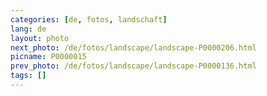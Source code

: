 ```yaml
---
categories: [de, fotos, landschaft]
lang: de
layout: photo
next_photo: /de/fotos/landscape/landscape-P0000206.html
picname: P0000015
prev_photo: /de/fotos/landscape/landscape-P0000136.html
tags: []
---
```

